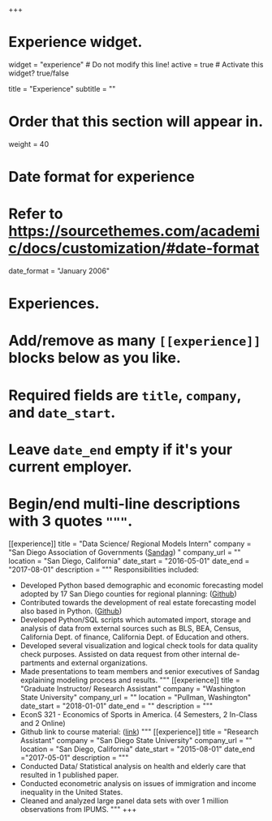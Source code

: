 +++
# Experience widget.
widget = "experience"  # Do not modify this line!
active = true  # Activate this widget? true/false

title = "Experience"
subtitle = ""

# Order that this section will appear in.
weight = 40

# Date format for experience
#   Refer to https://sourcethemes.com/academic/docs/customization/#date-format
date_format = "January 2006"

# Experiences.
#   Add/remove as many `[[experience]]` blocks below as you like.
#   Required fields are `title`, `company`, and `date_start`.
#   Leave `date_end` empty if it's your current employer.
#   Begin/end multi-line descriptions with 3 quotes `"""`.
[[experience]]
  title = "Data Science/ Regional Models Intern"
  company = "San Diego Association of Governments ([Sandag](https://www.sandag.org)) "
  company_url = ""
  location = "San Diego, California"
  date_start = "2016-05-01"
  date_end = "2017-08-01"
  description = """
  Responsibilities included:
  
  * Developed Python based demographic and economic forecasting model adopted by 17 San Diego counties for regional planning:
   ([Github](github.com/SANDAG/pydefm.))
  * Contributed towards the development of real estate forecasting model also based in Python. ([Github](github.com/SANDAG/sandag_urbansim.))
  * Developed Python/SQL scripts which automated import, storage and analysis of data from external sources such as BLS, BEA, Census, California Dept. of finance, California Dept. of Education and others.
  * Developed several visualization and logical check tools for data quality check purposes. Assisted on data request from other internal de- partments and external organizations.
  * Made presentations to team members and senior executives of Sandag explaining modeling process and results.
  """
[[experience]]
  title = "Graduate Instructor/ Research Assistant"
  company = "Washington State University"
  company_url = ""
  location = "Pullman, Washington"
  date_start = "2018-01-01"
  date_end = ""
  description = """  
  * EconS 321 - Economics of Sports in America. (4 Semesters, 2 In-Class and 2 Online)
  * Github link to course material: ([link](https://github.com/jugalm/Sports_Econ_Spring_2019))
  """
 [[experience]]
  title = "Research Assistant"
  company = "San Diego State University"
  company_url = ""
  location = "San Diego, California"
  date_start = "2015-08-01"
  date_end ="2017-05-01"
  description = """  
* Conducted Data/ Statistical analysis on health and elderly care that resulted in 1 published paper.
* Conducted econometric analysis on issues of immigration and income inequality in the United States.
* Cleaned and analyzed large panel data sets with over 1 million observations from IPUMS.
  """
+++
